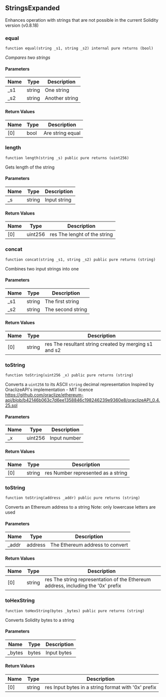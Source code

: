 ## StringsExpanded

Enhances operation with strings that are not possible in the current Solidity version (v0.8.18)

### equal

```solidity
function equal(string _s1, string _s2) internal pure returns (bool)
```

_Compares two strings_

#### Parameters

| Name | Type | Description |
| ---- | ---- | ----------- |
| _s1 | string | One string |
| _s2 | string | Another string |

#### Return Values

| Name | Type | Description |
| ---- | ---- | ----------- |
| [0] | bool | Are string equal |

### length

```solidity
function length(string _s) public pure returns (uint256)
```

Gets length of the string

#### Parameters

| Name | Type | Description |
| ---- | ---- | ----------- |
| _s | string | Input string |

#### Return Values

| Name | Type | Description |
| ---- | ---- | ----------- |
| [0] | uint256 | res The lenght of the string |

### concat

```solidity
function concat(string _s1, string _s2) public pure returns (string)
```

Combines two input strings into one

#### Parameters

| Name | Type | Description |
| ---- | ---- | ----------- |
| _s1 | string | The first string |
| _s2 | string | The second string |

#### Return Values

| Name | Type | Description |
| ---- | ---- | ----------- |
| [0] | string | res The resultant string created by merging s1 and s2 |

### toString

```solidity
function toString(uint256 _x) public pure returns (string)
```

Converts a `uint256` to its ASCII `string` decimal representation
Inspired by OraclizeAPI's implementation - MIT licence
https://github.com/oraclize/ethereum-api/blob/b42146b063c7d6ee1358846c198246239e9360e8/oraclizeAPI_0.4.25.sol

#### Parameters

| Name | Type | Description |
| ---- | ---- | ----------- |
| _x | uint256 | Input number |

#### Return Values

| Name | Type | Description |
| ---- | ---- | ----------- |
| [0] | string | res Number represented as a string |

### toString

```solidity
function toString(address _addr) public pure returns (string)
```

Converts an Ethereum address to a string
Note: only lowercase letters are used

#### Parameters

| Name | Type | Description |
| ---- | ---- | ----------- |
| _addr | address | The Ethereum address to convert |

#### Return Values

| Name | Type | Description |
| ---- | ---- | ----------- |
| [0] | string | res The string representation of the Ethereum address, including the '0x' prefix |

### toHexString

```solidity
function toHexString(bytes _bytes) public pure returns (string)
```

Converts Solidity bytes to a string

#### Parameters

| Name | Type | Description |
| ---- | ---- | ----------- |
| _bytes | bytes | Input bytes |

#### Return Values

| Name | Type | Description |
| ---- | ---- | ----------- |
| [0] | string | res Input bytes in a string format with '0x' prefix |

